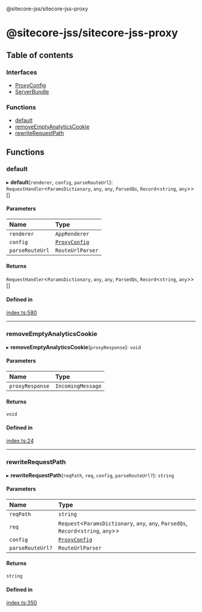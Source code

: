 @sitecore-jss/sitecore-jss-proxy

# @sitecore-jss/sitecore-jss-proxy

## Table of contents

### Interfaces

- [ProxyConfig](interfaces/ProxyConfig.md)
- [ServerBundle](interfaces/ServerBundle.md)

### Functions

- [default](README.md#default)
- [removeEmptyAnalyticsCookie](README.md#removeemptyanalyticscookie)
- [rewriteRequestPath](README.md#rewriterequestpath)

## Functions

### default

▸ **default**(`renderer`, `config`, `parseRouteUrl`): `RequestHandler`<`ParamsDictionary`, `any`, `any`, `ParsedQs`, `Record`<`string`, `any`\>\>[]

#### Parameters

| Name            | Type                                       |
| :-------------- | :----------------------------------------- |
| `renderer`      | `AppRenderer`                              |
| `config`        | [`ProxyConfig`](interfaces/ProxyConfig.md) |
| `parseRouteUrl` | `RouteUrlParser`                           |

#### Returns

`RequestHandler`<`ParamsDictionary`, `any`, `any`, `ParsedQs`, `Record`<`string`, `any`\>\>[]

#### Defined in

[index.ts:580](https://github.com/Sitecore/jss/blob/876dae504/packages/sitecore-jss-proxy/src/index.ts#L580)

---

### removeEmptyAnalyticsCookie

▸ **removeEmptyAnalyticsCookie**(`proxyResponse`): `void`

#### Parameters

| Name            | Type              |
| :-------------- | :---------------- |
| `proxyResponse` | `IncomingMessage` |

#### Returns

`void`

#### Defined in

[index.ts:24](https://github.com/Sitecore/jss/blob/876dae504/packages/sitecore-jss-proxy/src/index.ts#L24)

---

### rewriteRequestPath

▸ **rewriteRequestPath**(`reqPath`, `req`, `config`, `parseRouteUrl?`): `string`

#### Parameters

| Name             | Type                                                                                 |
| :--------------- | :----------------------------------------------------------------------------------- |
| `reqPath`        | `string`                                                                             |
| `req`            | `Request`<`ParamsDictionary`, `any`, `any`, `ParsedQs`, `Record`<`string`, `any`\>\> |
| `config`         | [`ProxyConfig`](interfaces/ProxyConfig.md)                                           |
| `parseRouteUrl?` | `RouteUrlParser`                                                                     |

#### Returns

`string`

#### Defined in

[index.ts:350](https://github.com/Sitecore/jss/blob/876dae504/packages/sitecore-jss-proxy/src/index.ts#L350)
